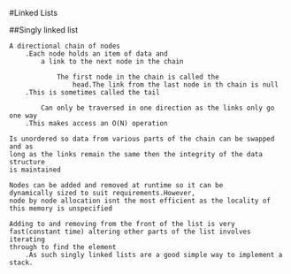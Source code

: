 #Linked Lists

##Singly linked list

    A directional chain of nodes
        .Each node holds an item of data and
            a link to the next node in the chain

                The first node in the chain is called the
                    head.The link from the last node in th chain is null
        .This is sometimes called the tail

            Can only be traversed in one direction as the links only go one way
        .This makes access an O(N) operation

    Is unordered so data from various parts of the chain can be swapped and as
    long as the links remain the same then the integrity of the data structure
    is maintained

    Nodes can be added and removed at runtime so it can be
    dynamically sized to suit requirements.However,
    node by node allocation isnt the most efficient as the locality of
    this memory is unspecified

    Adding to and removing from the front of the list is very
    fast(constant time) altering other parts of the list involves iterating
    through to find the element
        .As such singly linked lists are a good simple way to implement a stack.
